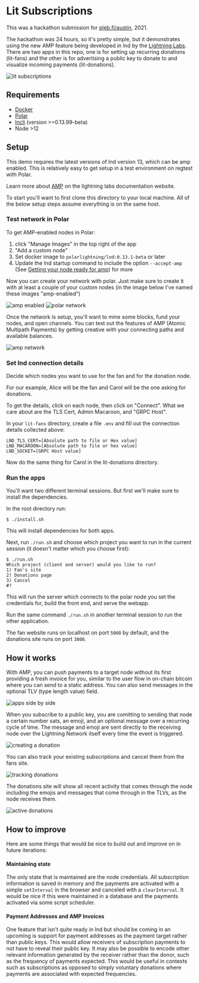 # Lit Subscriptions

This was a hackathon submission for [pleb.fi/austin](https://pleb.fi/austin), 2021.

The hackathon was 24 hours, so it's pretty simple, but it demonstrates using the new AMP feature
being developed in lnd by the [Lightning Labs](https://lightning.engineering). There are two
apps in this repo, one is for setting up recurring donations (lit-fans) and the other is for advertising
a public key to donate to and visualize incoming payments (lit-donations).

![lit subscriptions](images/active-donations.gif)

## Requirements

- [Docker](https://docs.docker.com/get-docker/)
- [Polar](https://lightningpolar.com/)
- [lncli](https://dev.lightning.community/guides/installation/) (version >=0.13.99-beta)
- Node >12

## Setup

This demo requires the latest versions of lnd version 13, which can be amp enabled.
This is relatively easy to get setup in a test environment on regtest with Polar.

Learn more about [AMP](https://docs.lightning.engineering/lightning-network-tools/lnd/amp)
on the lightning labs documentation website.

To start you'll want to first clone this directory
to your local machine. All of the below setup steps
assume everything is on the same host.

### Test network in Polar

To get AMP-enabled nodes in Polar:

1. click "Manage Images" in the top right of the app
2. "Add a custom node"
3. Set docker image to `polarlightning/lnd:0.13.1-beta` or later
4. Update the lnd startup command to include the option `--accept-amp` (See [Getting your node ready for amp](https://docs.lightning.engineering/lightning-network-tools/lnd/amp#docs-internal-guid-0aff8c2e-7fff-3644-f0f2-cf0efff90d43)) for more

Now you can create your network with polar. Just make sure
to create it with at least a couple of your custom nodes
(in the image below I've named these images "amp-enabled")

![amp enabled](images/accept-amp.png)
![polar network](images/create-network.png)

Once the network is setup, you'll want to mine some
blocks, fund your nodes, and open channels. You can
test out the features of AMP (Atomic Multipath Payments)
by getting creative with your connecting paths and available
balances.

![amp network](images/network.png)

### Set lnd connection details

Decide which nodes you want to use for the fan and for
the donation node.

For our example, Alice will be the fan and Carol will be
the one asking for donations.

To get the details, click on each node, then click on "Connect". What we care about are the TLS Cert, Admin Macaroon,
and "GRPC Host".

In your `lit-fans` directory, create a file `.env` and fill out
the connection details collected above:

```
LND_TLS_CERT=[Absolute path to file or Hex value]
LND_MACAROON=[Absolute path to file or hex value]
LND_SOCKET=[GRPC Host value]
```

Now do the same thing for Carol in the lit-donations directory.

### Run the apps

You'll want two different terminal sessions. But first
we'll make sure to install the dependencies.

In the root directory run:

```shell
$ ./install.sh
```

This will install dependencies for both apps.

Next, run `./run.sh` and choose which project you want to
run in the current session (it doesn't matter which you choose first):

```shell
$ ./run.sh
Which project (client and server) would you like to run?
1) Fan's site
2) Donations page
3) Cancel
#?
```

This will run the server which connects to the polar node
you set the credentials for, build the front end, and serve
the webapp.

Run the same command `./run.sh` in another terminal session
to run the other application.

The fan website runs on localhost on port `5000` by default, and the donations
site runs on port `3000`.

## How it works

With AMP, you can push payments to a target node without
its first providing a fresh invoice for you, similar to
the user flow in on-chain bitcoin where you can send to a static address.
You can also send messages in the optional TLV (type length value) field.

![apps side by side](images/apps.png)

When you subscribe to a public key, you are comitting to sending that node
a certain number sats, an emoji, and an optional message over a recurring
cycle of time. The message and emoji are sent directly to the receiving node
over the Lightning Network itself every time the event is triggered.

![creating a donation](images/creating-donation.png)

You can also track your existing subscriptions and cancel them from the fans site.

![tracking donations](images/tracking-donations.png)

The donations site will show all recent activity that comes through the node
including the emojis and messages that come through in the TLVs, as the node
receives them.

![active donations](images/active-donations.gif)

## How to improve

Here are some things that would be nice to build out and improve on in future iterations:

#### Maintaining state

The only state that is maintained are the node credentials. All subscription information
is saved in memory and the payments are activated with a simple `setInterval` in the browser
and canceled with a `clearInterval`. It would be nice if this were maintained in a database
and the payments activated via some script scheduler.

#### Payment Addresses and AMP Invoices

One feature that isn't quite ready in lnd but should be coming in an upcoming is support
for payment addresses as the payment target rather than public keys. This would allow
receivers of subscription payments to not have to reveal their public key. It may also be possible
to encode other relevant information generated by the receiver rather than the donor, such as
the frequency of payments expected. This would be useful in contexts such as subscriptions
as opposed to simply voluntary donations where payments are associated with expected frequencies.
